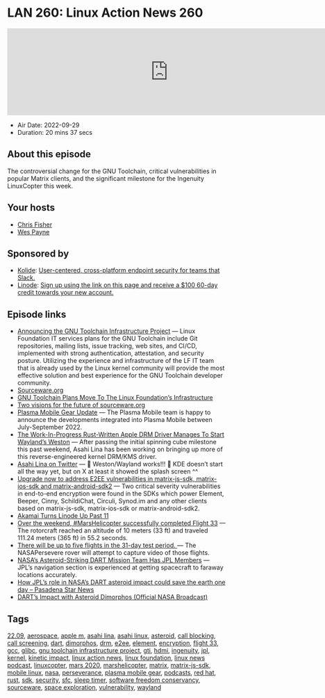 # LAN 260: Linux Action News 260

<iframe src="https://player.fireside.fm/v2/DAcK9LdX+ti1qc3a2?theme=dark" width="740" height="200" frameborder="0" scrolling="no"></iframe>

* Air Date: 2022-09-29
* Duration: 20 mins 37 secs

## About this episode

The controversial change for the GNU Toolchain, critical vulnerabilities in popular Matrix clients, and the significant milestone for the Ingenuity LinuxCopter this week.

## Your hosts
* [Chris Fisher](https://linuxactionnews.com/hosts/chris)
* [Wes Payne](https://linuxactionnews.com/hosts/wes)

## Sponsored by

  * [Kolide](https://kolide.com/lan): [User-centered, cross-platform endpoint security for teams that Slack. ](https://kolide.com/lan)
  * [Linode](http://linode.com/lan): [Sign up using the link on this page and receive a $100 60-day credit towards your new account. ](http://linode.com/lan)



## Episode links

  * [Announcing the GNU Toolchain Infrastructure Project](https://lwn.net/Articles/909704/ "Announcing the GNU Toolchain Infrastructure Project") — Linux Foundation IT services plans for the GNU Toolchain include Git repositories, mailing lists, issue tracking, web sites, and CI/CD, implemented with strong authentication, attestation, and security posture. Utilizing the experience and infrastructure of the LF IT team that is already used by the Linux kernel community will provide the most effective solution and best experience for the GNU Toolchain developer community.
  * [Sourceware.org](http://sourceware.org/ "Sourceware.org")
  * [GNU Toolchain Plans Move To The Linux Foundation’s Infrastructure](https://www.phoronix.com/news/GNU-Toolchain-Infrastructure "GNU Toolchain Plans Move To The Linux Foundation’s Infrastructure")
  * [Two visions for the future of sourceware.org](https://lwn.net/Articles/908638/ "Two visions for the future of sourceware.org")
  * [Plasma Mobile Gear Update](https://plasma-mobile.org/2022/09/27/plasma-mobile-gear-22-09/ "Plasma Mobile Gear Update") — The Plasma Mobile team is happy to announce the developments integrated into Plasma Mobile between July-September 2022.
  * [The Work-In-Progress Rust-Written Apple DRM Driver Manages To Start Wayland’s Weston](https://www.phoronix.com/news/Rust-Apple-DRM-Starts-Weston "The Work-In-Progress Rust-Written Apple DRM Driver Manages To Start Wayland’s Weston") — After passing the initial spinning cube milestone this past weekend, Asahi Lina has been working on bringing up more of this reverse-engineered kernel DRM/KMS driver.
  * [Asahi Lina on Twitter](https://twitter.com/LinaAsahi/status/1575100421823115264 "Asahi Lina on Twitter") — 🚀 Weston/Wayland works!!! 🚀 KDE doesn’t start all the way yet, but on X at least it showed the splash screen ^^ 
  * [Upgrade now to address E2EE vulnerabilities in matrix-js-sdk, matrix-ios-sdk and matrix-android-sdk2](https://matrix.org/blog/2022/09/28/upgrade-now-to-address-encryption-vulns-in-matrix-sdks-and-clients "Upgrade now to address E2EE vulnerabilities in matrix-js-sdk, matrix-ios-sdk and matrix-android-sdk2") — Two critical severity vulnerabilities in end-to-end encryption were found in the SDKs which power Element, Beeper, Cinny, SchildiChat, Circuli, Synod.im and any other clients based on matrix-js-sdk, matrix-ios-sdk or matrix-android-sdk2.
  * [Akamai Turns Linode Up Past 11 ](https://www.linode.com/blog/linode/akamai-turns-linode-up-past-11 "Akamai Turns Linode Up Past 11 ")
  * [Over the weekend, #MarsHelicopter successfully completed Flight 33](https://twitter.com/NASAJPL/status/1574899348197949440 "Over the weekend, #MarsHelicopter successfully completed Flight 33") — The rotorcraft reached an altitude of 10 meters (33 ft) and traveled 111.24 meters (365 ft) in 55.2 seconds.
  * [There will be up to five flights in the 31-day test period. ](https://twitter.com/NASAJPL/status/1380938444927508484 "There will be up to five flights in the 31-day test period. ") — The NASAPersevere rover will attempt to capture video of those flights.
  * [NASA’s Asteroid-Striking DART Mission Team Has JPL Members](https://www.jpl.nasa.gov/news/nasas-asteroid-striking-dart-mission-team-has-jpl-members "NASA’s Asteroid-Striking DART Mission Team Has JPL Members") — JPL’s navigation section is experienced at getting spacecraft to faraway locations accurately.
  * [How JPL’s role in NASA’s DART asteroid impact could save the earth one day – Pasadena Star News](https://www.pasadenastarnews.com/2022/09/26/how-jpls-role-in-nasas-dart-asteroid-impact-could-save-the-earth-one-day/ "How JPL’s role in NASA’s DART asteroid impact could save the earth one day – Pasadena Star News")
  * [DART’s Impact with Asteroid Dimorphos (Official NASA Broadcast)](https://youtu.be/4RA8Tfa6Sck?t=4604 "DART’s Impact with Asteroid Dimorphos \(Official NASA Broadcast\)")



## Tags

[22.09](https://linuxactionnews.com/tags/22.09), [aerospace](https://linuxactionnews.com/tags/aerospace), [apple m](https://linuxactionnews.com/tags/apple%20m), [asahi lina](https://linuxactionnews.com/tags/asahi%20lina), [asahi linux](https://linuxactionnews.com/tags/asahi%20linux), [asteroid](https://linuxactionnews.com/tags/asteroid), [call blocking](https://linuxactionnews.com/tags/call%20blocking), [call screening](https://linuxactionnews.com/tags/call%20screening), [dart](https://linuxactionnews.com/tags/dart), [dimorphos](https://linuxactionnews.com/tags/dimorphos), [drm](https://linuxactionnews.com/tags/drm), [e2ee](https://linuxactionnews.com/tags/e2ee), [element](https://linuxactionnews.com/tags/element), [encryption](https://linuxactionnews.com/tags/encryption), [flight 33](https://linuxactionnews.com/tags/flight%2033), [gcc](https://linuxactionnews.com/tags/gcc), [glibc](https://linuxactionnews.com/tags/glibc), [gnu toolchain infrastructure project](https://linuxactionnews.com/tags/gnu%20toolchain%20infrastructure%20project), [gti](https://linuxactionnews.com/tags/gti), [hdmi](https://linuxactionnews.com/tags/hdmi), [ingenuity](https://linuxactionnews.com/tags/ingenuity), [jpl](https://linuxactionnews.com/tags/jpl), [kernel](https://linuxactionnews.com/tags/kernel), [kinetic impact](https://linuxactionnews.com/tags/kinetic%20impact), [linux action news](https://linuxactionnews.com/tags/linux%20action%20news), [linux foundation](https://linuxactionnews.com/tags/linux%20foundation), [linux news podcast](https://linuxactionnews.com/tags/linux%20news%20podcast), [linuxcopter](https://linuxactionnews.com/tags/linuxcopter), [mars 2020](https://linuxactionnews.com/tags/mars%202020), [marshelicopter](https://linuxactionnews.com/tags/marshelicopter), [matrix](https://linuxactionnews.com/tags/matrix), [matrix-js-sdk](https://linuxactionnews.com/tags/matrix-js-sdk), [mobile linux](https://linuxactionnews.com/tags/mobile%20linux), [nasa](https://linuxactionnews.com/tags/nasa), [perseverance](https://linuxactionnews.com/tags/perseverance), [plasma mobile gear](https://linuxactionnews.com/tags/plasma%20mobile%20gear), [podcasts](https://linuxactionnews.com/tags/podcasts), [red hat](https://linuxactionnews.com/tags/red%20hat), [rust](https://linuxactionnews.com/tags/rust), [sdk](https://linuxactionnews.com/tags/sdk), [security](https://linuxactionnews.com/tags/security), [sfc](https://linuxactionnews.com/tags/sfc), [sleep timer](https://linuxactionnews.com/tags/sleep%20timer), [software freedom conservancy](https://linuxactionnews.com/tags/software%20freedom%20conservancy), [sourceware](https://linuxactionnews.com/tags/sourceware), [space exploration](https://linuxactionnews.com/tags/space%20exploration), [vulnerability](https://linuxactionnews.com/tags/vulnerability), [wayland](https://linuxactionnews.com/tags/wayland)